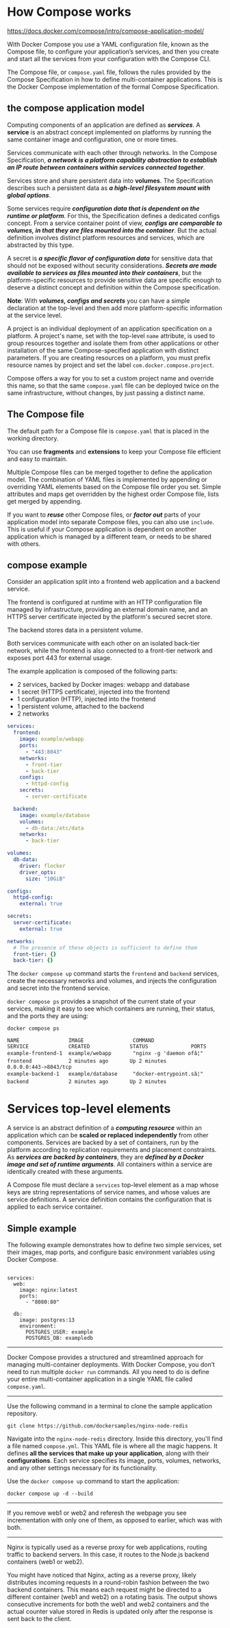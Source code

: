 # How Compose works

https://docs.docker.com/compose/intro/compose-application-model/

With Docker Compose you use a YAML configuration file, known as the Compose file, to configure your application’s services, and then you create and start all the services from your configuration with the Compose CLI.

The Compose file, or `compose.yaml` file, follows the rules provided by the Compose Specification in how to define multi-container applications. This is the Docker Compose implementation of the formal Compose Specification.

## the compose application model

Computing components of an application are defined as ***services***. A **service** is an abstract concept implemented on platforms by running the same container image and configuration, one or more times.

Services communicate with each other through networks. In the Compose Specification, ***a network is a platform capability abstraction to establish an IP route between containers within services connected together***.

Services store and share persistent data into **volumes**. The Specification describes such a persistent data as ***a high-level filesystem mount with global options***.

Some services require ***configuration data that is dependent on the runtime or platform***. For this, the Specification defines a dedicated configs concept. From a service container point of view, ***configs are comparable to volumes, in that they are files mounted into the container***. But the actual definition involves distinct platform resources and services, which are abstracted by this type.

A secret is ***a specific flavor of configuration data*** for sensitive data that should not be exposed without security considerations. ***Secrets are made available to services as files mounted into their containers***, but the platform-specific resources to provide sensitive data are specific enough to deserve a distinct concept and definition within the Compose specification.

**Note**: With ***volumes, configs and secrets*** you can have a simple declaration at the top-level and then add more platform-specific information at the service level.

A project is an individual deployment of an application specification on a platform. A project's name, set with the top-level `name` attribute, is used to group resources together and isolate them from other applications or other installation of the same Compose-specified application with distinct parameters. If you are creating resources on a platform, you must prefix resource names by project and set the label `com.docker.compose.project`.

Compose offers a way for you to set a custom project name and override this name, so that the same `compose.yaml` file can be deployed twice on the same infrastructure, without changes, by just passing a distinct name.

## The Compose file

The default path for a Compose file is `compose.yaml` that is placed in the working directory.

You can use **fragments** and **extensions** to keep your Compose file efficient and easy to maintain.

Multiple Compose files can be merged together to define the application model. The combination of YAML files is implemented by appending or overriding YAML elements based on the Compose file order you set. Simple attributes and maps get overridden by the highest order Compose file, lists get merged by appending.

If you want to ***reuse*** other Compose files, or ***factor out*** parts of your application model into separate Compose files, you can also use `include`. This is useful if your Compose application is dependent on another application which is managed by a different team, or needs to be shared with others.

## compose example

Consider an application split into a frontend web application and a backend service.

The frontend is configured at runtime with an HTTP configuration file managed by infrastructure, providing an external domain name, and an HTTPS server certificate injected by the platform's secured secret store.

The backend stores data in a persistent volume.

Both services communicate with each other on an isolated back-tier network, while the frontend is also connected to a front-tier network and exposes port 443 for external usage.

The example application is composed of the following parts:

- 2 services, backed by Docker images: webapp and database
- 1 secret (HTTPS certificate), injected into the frontend
- 1 configuration (HTTP), injected into the frontend
- 1 persistent volume, attached to the backend
- 2 networks

```yaml
services:
  frontend:
    image: example/webapp
    ports:
      - "443:8043"
    networks:
      - front-tier
      - back-tier
    configs:
      - httpd-config
    secrets:
      - server-certificate

  backend:
    image: example/database
    volumes:
      - db-data:/etc/data
    networks:
      - back-tier

volumes:
  db-data:
    driver: flocker
    driver_opts:
      size: "10GiB"

configs:
  httpd-config:
    external: true

secrets:
  server-certificate:
    external: true

networks:
  # The presence of these objects is sufficient to define them
  front-tier: {}
  back-tier: {}
```

The `docker compose up` command starts the `frontend` and `backend` services, create the necessary networks and volumes, and injects the configuration and secret into the frontend service.

`docker compose ps` provides a snapshot of the current state of your services, making it easy to see which containers are running, their status, and the ports they are using:

```
docker compose ps

NAME                IMAGE                COMMAND                  SERVICE             CREATED             STATUS              PORTS
example-frontend-1  example/webapp       "nginx -g 'daemon ofâ¦"   frontend            2 minutes ago       Up 2 minutes        0.0.0.0:443->8043/tcp
example-backend-1   example/database     "docker-entrypoint.sâ¦"   backend             2 minutes ago       Up 2 minutes
```

# Services top-level elements

A service is an abstract definition of a ***computing resource*** within an application which can be **scaled or replaced independently** from other components. Services are backed by a set of containers, run by the platform according to replication requirements and placement constraints. As ***services are backed by containers***, they are ***defined by a Docker image and set of runtime arguments***. All containers within a service are identically created with these arguments.

A Compose file must declare a `services` top-level element as a map whose keys are string representations of service names, and whose values are service definitions. A service definition contains the configuration that is applied to each service container.

## Simple example

The following example demonstrates how to define two simple services, set their images, map ports, and configure basic environment variables using Docker Compose.

```compose

services:
  web:
    image: nginx:latest
    ports:
      - "8080:80"

  db:
    image: postgres:13
    environment:
      POSTGRES_USER: example
      POSTGRES_DB: exampledb
```


---

Docker Compose provides a structured and streamlined approach for managing multi-container deployments. With Docker Compose, you don’t need to run multiple `docker run` commands. All you need to do is define your entire multi-container application in a single YAML file called `compose.yaml`.

---

Use the following command in a terminal to clone the sample application repository.

```
git clone https://github.com/dockersamples/nginx-node-redis
```

Navigate into the `nginx-node-redis` directory. Inside this directory, you'll find a file named `compose.yml`. This YAML file is where all the magic happens. It defines **all the services that make up your application**, along with their **configurations**. Each service specifies its image, ports, volumes, networks, and any other settings necessary for its functionality.

Use the `docker compose up` command to start the application:

```
docker compose up -d --build
```

---

If you remove web1 or web2 and referesh the webpage you see incrementation with only one of them, as opposed to earlier, which was with both.

---

Nginx is typically used as a reverse proxy for web applications, routing traffic to backend servers. In this case, it routes to the Node.js backend containers (web1 or web2).

You might have noticed that Nginx, acting as a reverse proxy, likely distributes incoming requests in a round-robin fashion between the two backend containers. This means each request might be directed to a different container (web1 and web2) on a rotating basis. The output shows consecutive increments for both the web1 and web2 containers and the actual counter value stored in Redis is updated only after the response is sent back to the client.